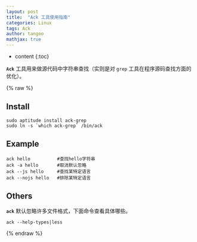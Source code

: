 ```yaml
---
layout: post
title:  "Ack 工具使用指南"
categories: Linux
tags: Ack
author: tangoo
mathjax: true
---
```


* content
{:toc}

**`Ack`** 工具用来做源代码中字符串查找（实则是对 `grep` 工具在程序源码查找方面的优化）。






{% raw %}

## Install

```
sudo aptitude install ack-grep
sudo ln -s `which ack-grep` /bin/ack
```

## Example
    
```
ack hello          #查找hello字符串
ack -a hello       #取消默认忽略
ack --js hello     #查找某特定语言
ack --nojs hello   #排除某特定语言
```

## Others

**`ack`** 默认忽略许多文件格式，下面命令查看具体哪些。

```
ack --help-types|less
```

{% endraw %}
